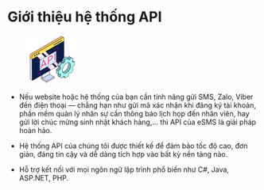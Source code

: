 # Giới thiệu hệ thống API



<figure><img src="../.gitbook/assets/API.png" alt=""><figcaption></figcaption></figure>

* Nếu website hoặc hệ thống của bạn cần tính năng gửi SMS, Zalo, Viber đến điện thoại — chẳng hạn như gửi mã xác nhận khi đăng ký tài khoản, phần mềm quản lý nhân sự cần thông báo lịch họp đến nhân viên, hay gửi lời chúc mừng sinh nhật khách hàng,... thì API của eSMS là giải pháp hoàn hảo.



* Hệ thống API của chúng tôi được thiết kế để đảm bảo tốc độ cao, đơn giản, đáng tin cậy và dễ dàng tích hợp vào bất kỳ nền tảng nào.



* Hỗ trợ kết nối với mọi ngôn ngữ lập trình phổ biến như C#, Java, ASP.NET, PHP.

